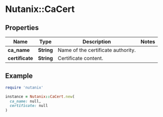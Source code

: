# Nutanix::CaCert

## Properties

| Name | Type | Description | Notes |
| ---- | ---- | ----------- | ----- |
| **ca_name** | **String** | Name of the certificate authority. |  |
| **certificate** | **String** | Certificate content. |  |

## Example

```ruby
require 'nutanix'

instance = Nutanix::CaCert.new(
  ca_name: null,
  certificate: null
)
```

